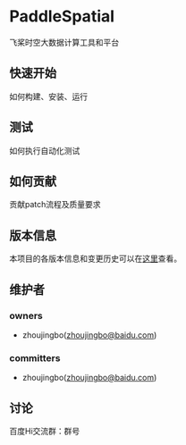 PaddleSpatial
===
飞桨时空大数据计算工具和平台

快速开始
---
如何构建、安装、运行

测试
---
如何执行自动化测试

如何贡献
---
贡献patch流程及质量要求

版本信息
---
本项目的各版本信息和变更历史可以在[这里][changelog]查看。

维护者
---
### owners
* zhoujingbo(zhoujingbo@baidu.com)

### committers
* zhoujingbo(zhoujingbo@baidu.com)

讨论
---
百度Hi交流群：群号


[changelog]: http://icode.baidu.com/repos/baidu/bil-plat/PaddleSpatial/blob/master:CHANGELOG.md
